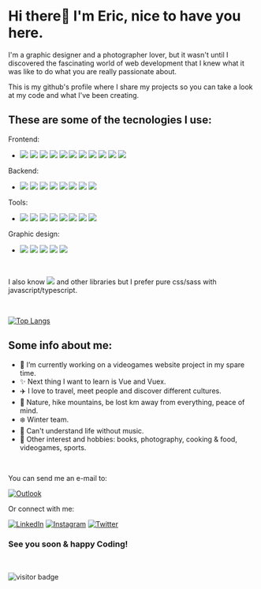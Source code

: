 <h1>Hi there👋 I'm Eric, nice to have you here.</h1>

I'm a graphic designer and a photographer lover, but it wasn't until I discovered the fascinating world of web development that I knew what it was like to do what you are really passionate about.

This is my github's profile where I share my projects so you can take a look at my code and what I've been creating.

<h2>These are some of the tecnologies I use:</h2>

Frontend:

- ![](https://img.shields.io/badge/React-informational?style=flat&logo=react&logoColor=white)
![](https://img.shields.io/badge/Redux-593D88?style=flat&logo=redux&logoColor=white)
![](https://img.shields.io/badge/JavaScript-F7DF1E?style=flat&logo=javascript&logoColor=black)
![](https://img.shields.io/badge/TypeScript-007ACC?style=flat&logo=typescript&logoColor=white)
![](https://img.shields.io/badge/Angular-DD0031?style=flat&logo=angular&logoColor=white)
![](https://img.shields.io/badge/HTML5-E34F26?style=flat&logo=html5&logoColor=white)
![](https://img.shields.io/badge/CSS3-1572B6?style=flat&logo=css3&logoColor=white)
![](https://img.shields.io/badge/Sass-CC6699?style=flat&logo=sass&logoColor=white)
![](https://img.shields.io/badge/BEM-white?style=flat&logo=bem&logoColor=black)
![](https://img.shields.io/badge/Jest-E34F26?style=flat&logo=jest&logoColor=white)
![](https://img.shields.io/badge/React_Router-CA4245?style=flat&logo=react-router&logoColor=white)



Backend:

- ![](https://img.shields.io/badge/MongoDB-4EA94B?style=flat&logo=mongodb&logoColor=white)
![](https://img.shields.io/badge/express.js-%23404d59.svg?style=flat&logo=express&logoColor=%2361DAFB)
![](https://img.shields.io/badge/node.js-6DA55F?style=flat&logo=node.js&logoColor=white)
![](https://img.shields.io/badge/Mongoose-4EA94B?style=flat)
![](https://img.shields.io/badge/JWT-black?style=flat&logo=JSON%20web%20tokens)
![](https://img.shields.io/badge/Postman-E34F26?style=flat&logo=postman&logoColor=white)
![](https://img.shields.io/badge/Jest-E34F26?style=flat&logo=jest&logoColor=white)
![](https://img.shields.io/badge/API_Restful-1572B6?style=flat)

Tools:

- ![](https://img.shields.io/badge/NPM-informational?style=flat&logo=NPM&color=CB3837)
![](https://img.shields.io/badge/Git-informational?style=flat&logo=Git&logoColor=white&color=F05032)
![](https://img.shields.io/badge/GitHub-informational?style=flat&logo=GitHub&color=181717)
![](https://img.shields.io/badge/Eslint-1572B6?style=flat&logo=eslint&logoColor=white)
![](https://img.shields.io/badge/Trello-1572B6?style=flat&logo=trello&logoColor=white)
![](https://img.shields.io/badge/Heroku-430098?style=flat&logo=heroku&logoColor=white)
![](https://img.shields.io/badge/Figma-informational?style=flat&logo=Figma&color=F24E1E&logoColor=white)
![](https://img.shields.io/badge/SonarQube-1572B6?style=flat&logo=sonarqube&logoColor=white)

Graphic design:

- ![](https://img.shields.io/badge/Photoshop-%2331A8FF.svg?style=flat&logo=adobephotoshop&logoColor=white)
![](https://img.shields.io/badge/Illustrator-%23FF9A00.svg?style=flat&logo=adobeillustrator&logoColor=white)
![](https://img.shields.io/badge/Lightroom-31A8FF.svg?style=flat&logo=Adobe%20Lightroom&logoColor=white)
![](https://img.shields.io/badge/Premiere%20Pro-9999FF.svg?style=flat&logo=Adobe%20Premiere%20Pro&logoColor=white)
![](https://img.shields.io/badge/InDesign-49021F?style=flat&logo=adobeindesign&logoColor=white)

<br>

I also know ![](https://img.shields.io/badge/Bootstrap-informational?style=flat&logo=Bootstrap&logoColor=white&color=7952B3) and other libraries but I prefer pure css/sass with javascript/typescript.

<br>

[![Top Langs](https://github-readme-stats.vercel.app/api/top-langs/?username=EricSanz&layout=compact&bg_color=161616&text_color=fff&title_color=fff)](https://github.com/EricSanz)

<h2> Some info about me: </h2>

- 📌 I’m currently working on a videogames website project in my spare time.
- ✨ Next thing I want to learn is Vue and Vuex.
- ✈️ I love to travel, meet people and discover different cultures.
- 🌿 Nature, hike mountains, be lost km away from everything, peace of mind.
- ❄️ Winter team.
- 🎵 Can't understand life without music. 
- 📄 Other interest and hobbies: books, photography, cooking & food, videogames, sports.

<br>

You can send me an e-mail to:

[![Outlook](https://img.shields.io/badge/Microsoft_Outlook-0078D4?style=flat&logo=microsoft-outlook&logoColor=white)](mailto:eric_sanz_rodriguez@hotmail.com)

Or connect with me:

<a href="https://www.linkedin.com/in/eric-sanz-rodriguez/">![LinkedIn](https://img.shields.io/badge/linkedin-%230077B5.svg?style=flat&logo=linkedin&logoColor=white)</a>
<a href="https://www.instagram.com/ericsanz">![Instagram](https://img.shields.io/badge/Instagram-E4405F?style=flat&logo=instagram&logoColor=white)</a>
<a href="https://twitter.com/Eric_SanzR">![Twitter](https://img.shields.io/badge/Twitter-1DA1F2?style=flat&logo=twitter&logoColor=white)</a>


<h3>See you soon & happy Coding!</h3>
<br>

<!-- ![visitors](https://visitor-badge.laobi.icu/badge?page_id=EricSanz.EricSanz) -->
![visitor badge](https://visitor-badge.glitch.me/badge?page_id=EricSanz.visitor-badge)

